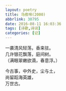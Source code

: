 ```yaml
---
layout: poetry
title: 乌夜啼(2000)
abbrlink: 30795
date: 2016-08-11 16:03:36
tags: [诗歌,诗词]
categories: [记]
---
```


一袭清风轻荡，香来驻。  
几许银花飘落，庭间树。  
（满眼翠嫩欲滴，春意浮。）  

今古事，中外史，尘与土，  
尚留蹈海英雄，  
万世古。